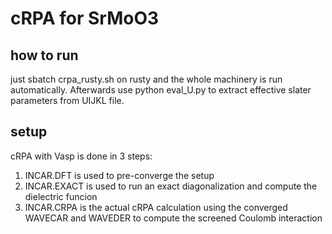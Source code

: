 # cRPA for SrMoO3

## how to run
just sbatch crpa_rusty.sh on rusty and the whole machinery is run automatically. 
Afterwards use python eval_U.py to extract effective slater parameters from 
UIJKL file. 

## setup
cRPA with Vasp is done in 3 steps:
1. INCAR.DFT is used to pre-converge the setup
2. INCAR.EXACT is used to run an exact diagonalization and compute the dielectric funcion
3. INCAR.CRPA is the actual cRPA calculation using the converged WAVECAR and WAVEDER to 
compute the screened Coulomb interaction

